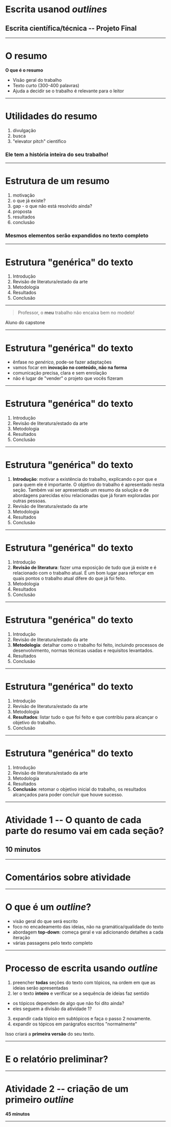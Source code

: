 <!-- _class: front -->

# Escrita usanod *outlines*

## Escrita científica/técnica -- Projeto Final

----

# O resumo

**O que é o resumo**

- Visão geral do trabalho
- Texto curto (300-400 palavras)
- Ajuda a decidir se o trabalho é relevante para o leitor


-------

# Utilidades do resumo

1. divulgação
1. busca
1. "elevator pitch" científico

### Ele tem a história inteira do seu trabalho!

------

# Estrutura de um resumo

1. motivação
2. o que já existe?
3. gap - o que não está resolvido ainda?
4. proposta
5. resultados
6. conclusão

### Mesmos elementos serão expandidos no texto completo

-------

# Estrutura "genérica" do texto

1. Introdução
2. Revisão de literatura/estado da arte
3. Metodologia
4. Resultados
5. Conclusão

-----

<!-- _class: quote -->

> Professor, o **meu** trabalho não encaixa bem no modelo!

Aluno do capstone

------

# Estrutura "genérica" do texto

- ênfase no *genérico*, pode-se fazer adaptações
- vamos focar em **inovação no conteúdo, não na forma**
- comunicação precisa, clara e sem enrolação
- não é lugar de "vender" o projeto que vocês fizeram

-------

# Estrutura "genérica" do texto

1. Introdução
2. Revisão de literatura/estado da arte
3. Metodologia
4. Resultados
5. Conclusão

-----

# Estrutura "genérica" do texto

1. **Introdução**: motivar a existência do trabalho, explicando o por que e para quem ele é importante. O objetivo do trabalho é apresentado nesta seção. Também vai ser apresentado um resumo da solução e de abordagens parecidas e/ou relacionadas que já foram exploradas por outras pessoas.
2. Revisão de literatura/estado da arte
3. Metodologia
4. Resultados
5. Conclusão

-----


# Estrutura "genérica" do texto

1. Introdução
2. **Revisão de literatura**: fazer uma exposição de tudo que já existe e é relacionado com o trabalho atual. É um bom lugar para reforçar em quais pontos o trabalho atual difere do que já foi feito. 
3. Metodologia
4. Resultados
5. Conclusão

-----
# Estrutura "genérica" do texto

1. Introdução
2. Revisão de literatura/estado da arte
3. **Metodologia**: detalhar como o trabalho foi feito, incluindo processos de desenvolvimento, normas técnicas usadas e requisitos levantados. 
4. Resultados
5. Conclusão

-----
# Estrutura "genérica" do texto

1. Introdução
2. Revisão de literatura/estado da arte
3. Metodologia
4. **Resultados**: listar tudo o que foi feito e que contribiu para alcançar o objetivo do trabalho.
5. Conclusão

-----
# Estrutura "genérica" do texto

1. Introdução
2. Revisão de literatura/estado da arte
3. Metodologia
4. Resultados
5. **Conclusão**: retomar o objetivo inicial do trabalho, os resultados alcançados para poder concluir que houve sucesso. 

-----

<!-- _class: front -->

# Atividade 1 -- O quanto de cada parte do resumo vai em cada seção?

## 10 minutos

-----

# Comentários sobre atividade


----

# O que é um *outline*?

- visão geral do que será escrito
- foco no encadeamento das ideias, não na gramática/qualidade do texto
- abordagem **top-down**: começa geral e vai adicionando detalhes a cada iteração
- várias passagens pelo texto completo

-----

# Processo de escrita usando *outline*

1. preencher **todas** seções do texto com tópicos, na ordem em que as ideias serão apresentadas
2. ler o texto **inteiro** e verificar se a sequência de ideias faz sentido
  - os tópicos dependem de algo que não foi dito ainda?
  - eles seguem a divisão da atividade 1?
3. expandir cada tópico em subtópicos e faça o passo 2 novamente.
4. expandir os tópicos em parágrafos escritos "normalmente"

Isso criará a **primeira versão** do seu texto.

----

<!-- _class: front -->

# E o relatório preliminar?

-----

<!-- _class: front -->

# Atividade 2 -- criação de um primeiro *outline*

**45 minutos**

-----
